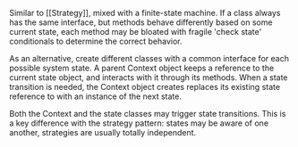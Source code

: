 Similar to [[Strategy]], mixed with a finite-state machine. If a class always has the same interface, but methods behave differently based on some current state, each method may be bloated with fragile 'check state' conditionals to determine the correct behavior. 

As an alternative, create different classes with a common interface for each possible system state. A parent Context object keeps a reference to the current state object, and interacts with it through its methods. When a state transition is needed, the Context object creates replaces its existing state reference to with an instance of the next state.

Both the Context and the state classes may trigger state transitions. This is a key difference with the strategy pattern: states may be aware of one another, strategies are usually totally independent.